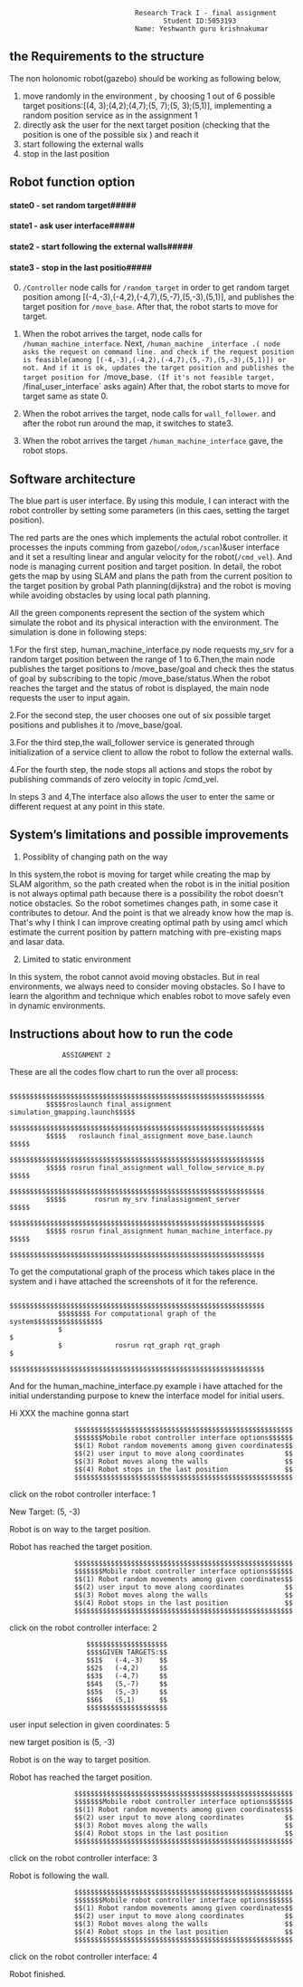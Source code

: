                                    Research Track I - final assignment
                                          Student ID:5053193
                                   Name: Yeshwanth guru krishnakumar

## the  Requirements to the structure
The non holonomic robot(gazebo) should be working as following below,
1.  move randomly in the environment , by choosing 1 out of 6 possible target positions:[(4, 3);(4,2);(4,7);(5, 7);(5, 3);(5,1)], implementing a random position service as in the assignment 1
2. directly ask the user for the next target position (checking that the position is one of the possible six ) and reach it
3. start following the external walls
4. stop in the last position
## Robot function option
#### state0 -  set random target#####
#### state1 -  ask user interface#####
#### state2 -  start following the external walls#####
#### state3 -  stop in the last positio#####

0. `/Controller` node calls for `/random_target` in order to get random target position among [(-4,-3),(-4,2),(-4,7),(5,-7),(5,-3),(5,1)], and publishes the target position for `/move_base`. After that, the robot starts to move for target.

1. When the robot arrives the target, node calls for `/human_machine_interface`. Next, `/human_machine _interface .( node asks the request on command line. and check if the request position is feasible(among [(-4,-3),(-4,2),(-4,7),(5,-7),(5,-3),(5,1)]) or not. And if it is ok, updates the target position and publishes the target position for `/move_base`. (If it's not feasible target, `/final_user_interface` asks again) After that, the robot starts to move for target same as state 0.

2. When the robot arrives the target,  node calls for `wall_follower`. and after the robot run around the map, it switches to state3.

3. When the robot arrives the target `/human_machine_interface` gave, the robot stops.

## Software architecture
The blue part is user interface. By using this module, I can interact with the robot controller by setting some parameters (in this caes, setting the target position).

The red parts are the ones which implements the actulal robot controller. it processes the inputs comming from gazebo(`/odom`,`/scan`)&user interface and it set a resulting linear and angular velocity for the robot(`/cmd_vel`). And  node is managing  current position and target position. In detail, the robot gets the map by using SLAM and plans the path from the current position to the target position by grobal Path planning(dijkstra) and the robot is moving while avoiding obstacles by using local path planning.

All the green components represent the section of the system which simulate the robot and its physical interaction with the environment.
The simulation is done in following steps:

1.For the first step, human_machine_interface.py node requests my_srv for a random target position between the range of 1 to 6.Then,the main node publishes the target positions to /move_base/goal and check thes the status of goal by subscribing to the topic /move_base/status.When the robot reaches the target and the status of robot is displayed, the main node requests the user to input again.

2.For the second step, the user chooses one out of six possible target positions and publishes it to /move_base/goal.

3.For the third step,the wall_follower service is generated through initialization of a service client to allow the robot to follow the external walls.

4.For the fourth step, the node stops all actions and stops the robot by publishing commands of zero velocity in topic /cmd_vel.

In steps 3 and 4,The interface also allows the user to enter the same or different request at any point in this state.

## System’s limitations and possible improvements

1. Possiblity of changing path on the way

In this system,the robot is moving for target while creating the map by SLAM algorithm, so the path created when the robot is in the initial position is not always optimal path because there is a possibility the robot doesn't notice obstacles. So the robot sometimes changes path, in some case it contributes to detour. And the point is that we already know how the map is. That's why I think I can improve creating optimal path by using amcl which estimate the current position by pattern matching with pre-existing maps and lasar data. 

2. Limited to static environment

In this system, the robot cannot avoid moving obstacles. But in real environments, we always need to consider moving obstacles. So I have to learn the algorithm and technique which enables robot to move safely even in dynamic environments.

## Instructions about how to run the code
                 ASSIGNMENT 2
These are all the codes flow chart to run the over all process:


             $$$$$$$$$$$$$$$$$$$$$$$$$$$$$$$$$$$$$$$$$$$$$$$$$$$$$$$$$$$$$$$
             $$$$$roslaunch final_assignment simulation_gmapping.launch$$$$$
             $$$$$$$$$$$$$$$$$$$$$$$$$$$$$$$$$$$$$$$$$$$$$$$$$$$$$$$$$$$$$$$
             $$$$$   roslaunch final_assignment move_base.launch       $$$$$
             $$$$$$$$$$$$$$$$$$$$$$$$$$$$$$$$$$$$$$$$$$$$$$$$$$$$$$$$$$$$$$$
             $$$$$ rosrun final_assignment wall_follow_service_m.py    $$$$$
             $$$$$$$$$$$$$$$$$$$$$$$$$$$$$$$$$$$$$$$$$$$$$$$$$$$$$$$$$$$$$$$
             $$$$$       rosrun my_srv finalassignment_server          $$$$$
             $$$$$$$$$$$$$$$$$$$$$$$$$$$$$$$$$$$$$$$$$$$$$$$$$$$$$$$$$$$$$$$ 
             $$$$$ rosrun final_assignment human_machine_interface.py  $$$$$
             $$$$$$$$$$$$$$$$$$$$$$$$$$$$$$$$$$$$$$$$$$$$$$$$$$$$$$$$$$$$$$$ 
       
 To get the computational graph of the process which takes place in the system and i have attached the screenshots of it for the reference.   
               
                $$$$$$$$$$$$$$$$$$$$$$$$$$$$$$$$$$$$$$$$$$$$$$$$$$$$$$$$$$$$$$$ 
                $$$$$$$$ For computational graph of the system$$$$$$$$$$$$$$$$$
                $                                                             $
                $             rosrun rqt_graph rqt_graph                      $
                $$$$$$$$$$$$$$$$$$$$$$$$$$$$$$$$$$$$$$$$$$$$$$$$$$$$$$$$$$$$$$$

And for the human_machine_interface.py example i have attached for the initial understanding purpose to knew the interface model for initial users.


Hi XXX the machine gonna start


  
                    $$$$$$$$$$$$$$$$$$$$$$$$$$$$$$$$$$$$$$$$$$$$$$$$$$$$$$
                    $$$$$$$Mobile robot controller interface options$$$$$$      
                    $$(1) Robot random movements among given coordinates$$
                    $$(2) user input to move along coordinates          $$
                    $$(3) Robot moves along the walls                   $$
                    $$(4) Robot stops in the last position              $$
                    $$$$$$$$$$$$$$$$$$$$$$$$$$$$$$$$$$$$$$$$$$$$$$$$$$$$$$

click on the robot controller interface: 1

New Target: (5, -3)

Robot is on way to the target position.

Robot has reached the target position.

  
                    $$$$$$$$$$$$$$$$$$$$$$$$$$$$$$$$$$$$$$$$$$$$$$$$$$$$$$
                    $$$$$$$Mobile robot controller interface options$$$$$$      
                    $$(1) Robot random movements among given coordinates$$
                    $$(2) user input to move along coordinates          $$
                    $$(3) Robot moves along the walls                   $$
                    $$(4) Robot stops in the last position              $$
                    $$$$$$$$$$$$$$$$$$$$$$$$$$$$$$$$$$$$$$$$$$$$$$$$$$$$$$

click on the robot controller interface: 2

  
                       $$$$$$$$$$$$$$$$$$$$
                       $$$$GIVEN TARGETS:$$
                       $$1$   (-4,-3)    $$
                       $$2$   (-4,2)     $$
                       $$3$   (-4,7)     $$
                       $$4$   (5,-7)     $$
                       $$5$   (5,-3)     $$
                       $$6$   (5,1)      $$
                       $$$$$$$$$$$$$$$$$$$$

user input selection in given coordinates: 5

 new target position is (5, -3)

Robot is on the way to target position.

Robot has reached the target position.

  
                    $$$$$$$$$$$$$$$$$$$$$$$$$$$$$$$$$$$$$$$$$$$$$$$$$$$$$$
                    $$$$$$$Mobile robot controller interface options$$$$$$      
                    $$(1) Robot random movements among given coordinates$$
                    $$(2) user input to move along coordinates          $$
                    $$(3) Robot moves along the walls                   $$
                    $$(4) Robot stops in the last position              $$
                    $$$$$$$$$$$$$$$$$$$$$$$$$$$$$$$$$$$$$$$$$$$$$$$$$$$$$$

click on the robot controller interface: 3

Robot is following the wall.

  
                    $$$$$$$$$$$$$$$$$$$$$$$$$$$$$$$$$$$$$$$$$$$$$$$$$$$$$$
                    $$$$$$$Mobile robot controller interface options$$$$$$      
                    $$(1) Robot random movements among given coordinates$$
                    $$(2) user input to move along coordinates          $$
                    $$(3) Robot moves along the walls                   $$
                    $$(4) Robot stops in the last position              $$
                    $$$$$$$$$$$$$$$$$$$$$$$$$$$$$$$$$$$$$$$$$$$$$$$$$$$$$$

click on the robot controller interface: 4

Robot  finished.



